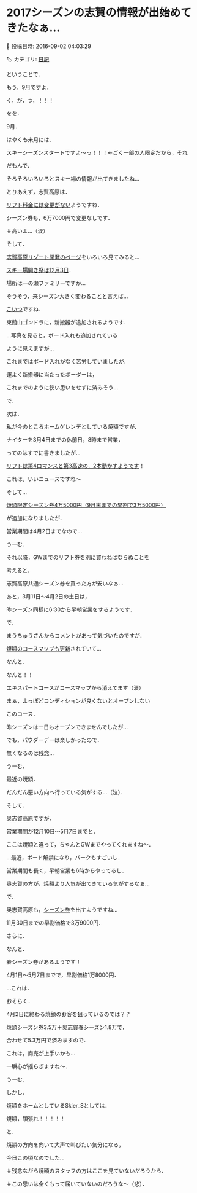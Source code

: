 # 2017シーズンの志賀の情報が出始めてきたなぁ…

📅 投稿日時: 2016-09-02 04:03:29

🏷️ カテゴリ: [日記](cc4b5682fb7b8b144980957a978653fb0.md)

ということで．





もう，9月ですよ，


く，が，つ，！！！


をを．


9月．


はやくも来月には．


スキーシーズンスタートですよ～っ！！！←ごく一部の人限定だから，それ





だもんで．


そろそろいろいろとスキー場の情報が出てきましたね…





とりあえず，志賀高原は．


[リフト料金には変更がない](http://www.shigakogen.co.jp/cms/wp-content/uploads/2016/08/40104954b8eb1ebbb2ebf5edb832436a.jpg)ようですね．


シーズン券も，6万7000円で変更なしです．


＃高いよ…（涙）





そして．


[志賀高原リゾート開発のページ](http://www.shigakogen.co.jp/)をいろいろ見てみると…


[スキー場開き祭は12月3日](http://www.shigakogen.co.jp/news/3322.php)．


場所は一の瀬ファミリーですか…





そうそう，来シーズン大きく変わることと言えば…


[こいつ](http://www.shigakogen.co.jp/information/3331.php)ですね．


東館山ゴンドラに，新搬器が追加されるようです．


…写真を見ると，ボード入れも追加されている


ように見えますが…


これまではボード入れがなく苦労していましたが．


運よく新搬器に当たったボーダーは，


これまでのように狭い思いをせずに済みそう…





で．


次は．


私が今のところホームゲレンデとしている焼額ですが．


ナイターを3月4日までの休前日，8時まで営業，


ってのはすでに書きましたが…


[リフトは第4ロマンスと第3高速の，2本動かすようです](http://www.princehotels.co.jp/ski/shiga/coursemap/park.html)！


これは，いいニュースですね～





そして…


[焼額限定シーズン券4万5000円（9月末までの早割で3万5000円）](http://www.princehotels.co.jp/ski/shiga/files/season_ticket.pdf)


が追加になりましたが．


営業期間は4月2日までなので…


うーむ．


それ以降，GWまでのリフト券を別に買わねばならぬことを


考えると．


志賀高原共通シーズン券を買った方が安いなぁ…





あと，3月11日～4月2日の土日は，


昨シーズン同様に6:30から早朝営業をするようです．





で．


まうちゅうさんからコメントがあって気づいたのですが．


[焼額のコースマップも更新](http://www.princehotels.co.jp/ski/shiga/coursemap/)されていて…


なんと．


なんと！！


エキスパートコースがコースマップから消えてます（涙）


まぁ，よっぽどコンディションが良くないとオープンしない


このコース．


昨シーズンは一日もオープンできませんでしたが…


でも，パウダーデーは楽しかったので．


無くなるのは残念…





うーむ．


最近の焼額．


だんだん悪い方向へ行っている気がする…（泣）．





そして．


奥志賀高原ですが．


営業期間が12月10日～5月7日までと．


ここは焼額と違って，ちゃんとGWまでやってくれますね～．


…最近，ボード解禁になり，パークもすごいし．


営業期間も長く，早朝営業も6時からやってるし．


奥志賀の方が，焼額より人気が出てきている気がするなぁ…





で．


奥志賀高原も，[シーズン券](http://www.okushiga.jp/%E3%81%8A%E7%9F%A5%E3%82%89%E3%81%9B/2016-17%E5%A5%A5%E5%BF%97%E8%B3%80%E9%AB%98%E5%8E%9F%E3%82%B9%E3%82%AD%E3%83%BC%E5%A0%B4%E9%99%90%E5%AE%9A%E6%97%A9%E5%89%B2%E3%83%AA%E3%83%95%E3%83%88%E5%88%B8%E8%B2%A9%E5%A3%B2%E9%96%8B%E5%A7%8B/)を出すようですね…


11月30日までの早割価格で3万9000円．


さらに．


なんと．


春シーズン券があるようです！


4月1日～5月7日までで，早割価格1万8000円．





…これは．


おそらく．


4月2日に終わる焼額のお客を狙っているのでは？？





焼額シーズン券3.5万＋奥志賀春シーズン1.8万で，


合わせて5.3万円で済みますので．


これは，商売が上手いかも…


一瞬心が揺らぎますね～．





うーむ．


しかし．


焼額をホームとしているSkier_Sとしては．


焼額，頑張れ！！！！！


と．


焼額の方向を向いて大声で叫びたい気分になる，


今日この頃なのでした…





＃残念ながら焼額のスタッフの方はここを見ていないだろうから．


＃この思いは全くもって届いていないのだろうな～（悲）．
